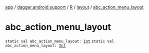 [app](../../../index.md) / [dagger.android.support](../../index.md) / [R](../index.md) / [layout](index.md) / [abc_action_menu_layout](./abc_action_menu_layout.md)

# abc_action_menu_layout

`static val abc_action_menu_layout: `[`Int`](https://kotlinlang.org/api/latest/jvm/stdlib/kotlin/-int/index.html)
`static val abc_action_menu_layout: `[`Int`](https://kotlinlang.org/api/latest/jvm/stdlib/kotlin/-int/index.html)